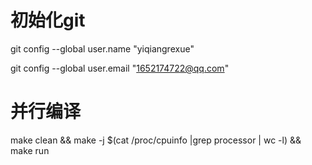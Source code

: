 # 初始化git 
git config --global user.name "yiqiangrexue"

git config --global user.email "1652174722@qq.com"

# 并行编译
make clean && make -j $(cat /proc/cpuinfo  |grep processor | wc -l) && make run
